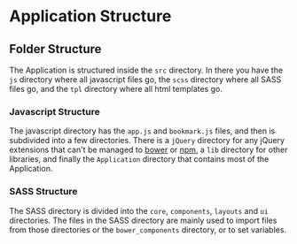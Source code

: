 # Application Structure
<!-- [[TOC]] -->

## Folder Structure

The Application is structured inside the `src` directory. In there you have the `js` directory where all javascript files go, the `scss` directory where all SASS files go, and the `tpl` directory where all html templates go.

### Javascript Structure

The javascript directory has the `app.js` and `bookmark.js` files, and then is subdivided into a few directories. There is a `jQuery` directory for any jQuery extensions that can't be managed to [bower][bower] or [npm][npm], a `lib` directory for other libraries, and finally the `Application` directory that contains most of the Application.

### SASS Structure

The SASS directory is divided into the `core`, `components`, `layouts` and `ui` directories. The files in the SASS directory are mainly used to import files from those directories or the `bower_components` directory, or to set variables.

[bower]: http://bower.io
[npm]: https://www.npmjs.com
